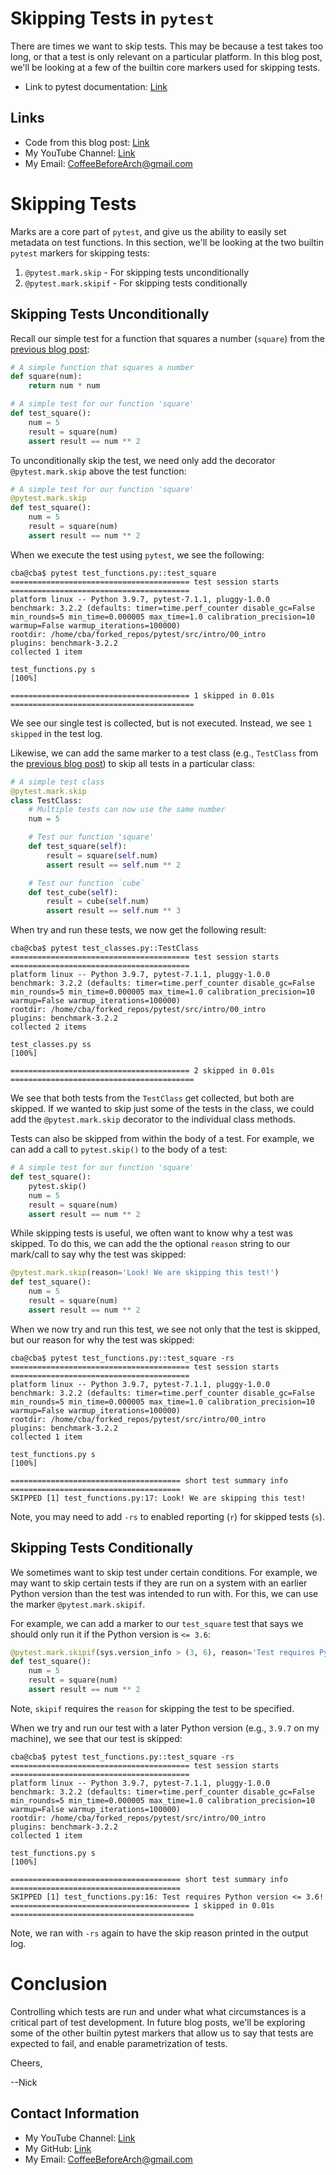 # Skipping Tests in `pytest`

There are times we want to skip tests. This may be because a test takes too long, or that a test is only relevant on a particular platform. In this blog post, we'll be looking at a few of the builtin core markers used for skipping tests.

- Link to pytest documentation: [Link](https://docs.pytest.org/en/7.1.x/)

## Links

- Code from this blog post: [Link](https://github.com/CoffeeBeforeArch/pytest/tree/main/src/marks)
- My YouTube Channel: [Link](https://www.youtube.com/coffeebeforearch)
- My Email: CoffeeBeforeArch@gmail.com

# Skipping Tests

Marks are a core part of `pytest`, and give us the ability to easily set metadata on test functions. In this section, we'll be looking at the two builtin `pytest` markers for skipping tests:

1. `@pytest.mark.skip` - For skipping tests unconditionally
2. `@pytest.mark.skipif` - For skipping tests conditionally

## Skipping Tests Unconditionally

Recall our simple test for a function that squares a number (`square`) from the [previous blog post](../intro/intro.md):

```python
# A simple function that squares a number
def square(num):
    return num * num

# A simple test for our function 'square'
def test_square():
    num = 5
    result = square(num)
    assert result == num ** 2
```

To unconditionally skip the test, we need only add the decorator `@pytest.mark.skip` above the test function:

```python
# A simple test for our function 'square'
@pytest.mark.skip
def test_square():
    num = 5
    result = square(num)
    assert result == num ** 2
```

When we execute the test using `pytest`, we see the following:

```
cba@cba$ pytest test_functions.py::test_square
======================================== test session starts ========================================
platform linux -- Python 3.9.7, pytest-7.1.1, pluggy-1.0.0
benchmark: 3.2.2 (defaults: timer=time.perf_counter disable_gc=False min_rounds=5 min_time=0.000005 max_time=1.0 calibration_precision=10 warmup=False warmup_iterations=100000)
rootdir: /home/cba/forked_repos/pytest/src/intro/00_intro
plugins: benchmark-3.2.2
collected 1 item                                                                                    

test_functions.py s                                                                           [100%]

======================================== 1 skipped in 0.01s =========================================
```

We see our single test is collected, but is not executed. Instead, we see `1 skipped` in the test log.

Likewise, we can add the same marker to a test class (e.g., `TestClass` from the [previous blog post](../intro/intro.md)) to skip all tests in a particular class:

```python
# A simple test class
@pytest.mark.skip
class TestClass:
    # Multiple tests can now use the same number
    num = 5

    # Test our function 'square'
    def test_square(self):
        result = square(self.num)
        assert result == self.num ** 2

    # Test our function `cube`
    def test_cube(self):
        result = cube(self.num)
        assert result == self.num ** 3
```

When try and run these tests, we now get the following result:

```
cba@cba$ pytest test_classes.py::TestClass
======================================== test session starts ========================================
platform linux -- Python 3.9.7, pytest-7.1.1, pluggy-1.0.0
benchmark: 3.2.2 (defaults: timer=time.perf_counter disable_gc=False min_rounds=5 min_time=0.000005 max_time=1.0 calibration_precision=10 warmup=False warmup_iterations=100000)
rootdir: /home/cba/forked_repos/pytest/src/intro/00_intro
plugins: benchmark-3.2.2
collected 2 items

test_classes.py ss                                                                            [100%]

======================================== 2 skipped in 0.01s =========================================
```

We see that both tests from the `TestClass` get collected, but both are skipped. If we wanted to skip just some of the tests in the class, we could add the `@pytest.mark.skip` decorator to the individual class methods.

Tests can also be skipped from within the body of a test. For example, we can add a call to `pytest.skip()` to the body of a test:

```python
# A simple test for our function 'square'
def test_square():
    pytest.skip()
    num = 5
    result = square(num)
    assert result == num ** 2

```

While skipping tests is useful, we often want to know why a test was skipped. To do this, we can add the the optional `reason` string to our mark/call to say why the test was skipped:

```python
@pytest.mark.skip(reason='Look! We are skipping this test!')
def test_square():
    num = 5
    result = square(num)
    assert result == num ** 2
```

When we now try and run this test, we see not only that the test is skipped, but our reason for why the test was skipped:

```
cba@cba$ pytest test_functions.py::test_square -rs
======================================== test session starts ========================================
platform linux -- Python 3.9.7, pytest-7.1.1, pluggy-1.0.0
benchmark: 3.2.2 (defaults: timer=time.perf_counter disable_gc=False min_rounds=5 min_time=0.000005 max_time=1.0 calibration_precision=10 warmup=False warmup_iterations=100000)
rootdir: /home/cba/forked_repos/pytest/src/intro/00_intro
plugins: benchmark-3.2.2
collected 1 item

test_functions.py s                                                                           [100%]

====================================== short test summary info ======================================
SKIPPED [1] test_functions.py:17: Look! We are skipping this test!
```

Note, you may need to add `-rs` to enabled reporting (`r`) for skipped tests (`s`).

## Skipping Tests Conditionally

We sometimes want to skip test under certain conditions. For example, we may want to skip certain tests if they are run on a system with an earlier Python version than the test was intended to run with. For this, we can use the marker `@pytest.mark.skipif`.

For example, we can add a marker to our `test_square` test that says we should only run it if the Python version is `<= 3.6`:

```python
@pytest.mark.skipif(sys.version_info > (3, 6), reason='Test requires Python version <= 3.6!')
def test_square():
    num = 5
    result = square(num)
    assert result == num ** 2
```

Note, `skipif` requires the `reason` for skipping the test to be specified.

When we try and run our test with a later Python version (e.g., `3.9.7` on my machine), we see that our test is skipped:

```
cba@cba$ pytest test_functions.py::test_square -rs
======================================== test session starts ========================================
platform linux -- Python 3.9.7, pytest-7.1.1, pluggy-1.0.0
benchmark: 3.2.2 (defaults: timer=time.perf_counter disable_gc=False min_rounds=5 min_time=0.000005 max_time=1.0 calibration_precision=10 warmup=False warmup_iterations=100000)
rootdir: /home/cba/forked_repos/pytest/src/intro/00_intro
plugins: benchmark-3.2.2
collected 1 item

test_functions.py s                                                                           [100%]

====================================== short test summary info ======================================
SKIPPED [1] test_functions.py:16: Test requires Python version <= 3.6!
======================================== 1 skipped in 0.01s =========================================
```

Note, we ran with `-rs` again to have the skip reason printed in the output log.

# Conclusion

Controlling which tests are run and under what what circumstances is a critical part of test development. In future blog posts, we'll be exploring some of the other builtin pytest markers that allow us to say that tests are expected to fail, and enable parametrization of tests.

Cheers,

--Nick

## Contact Information

- My YouTube Channel: [Link](https://www.youtube.com/coffeebeforearch)
- My GitHub: [Link](https://github.com/CoffeeBeforeArch)
- My Email: CoffeeBeforeArch@gmail.com

